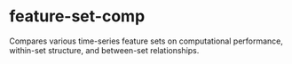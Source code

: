 # feature-set-comp
Compares various time-series feature sets on computational performance, within-set structure, and between-set relationships.
